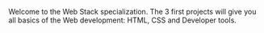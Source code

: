 Welcome to the Web Stack specialization. The 3 first projects will give you all basics of the Web development: HTML, CSS and Developer tools.